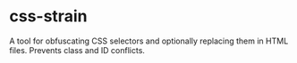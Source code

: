 # css-strain
A tool for obfuscating CSS selectors and optionally replacing them in HTML files. Prevents class and ID conflicts.

